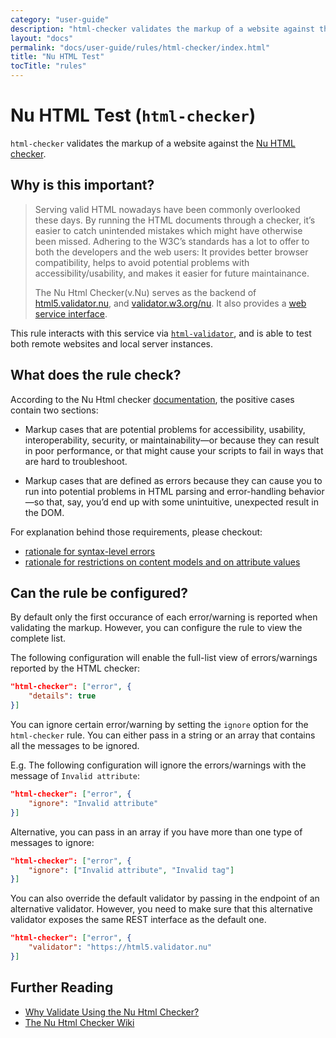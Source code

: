 ```yaml
---
category: "user-guide"
description: "html-checker validates the markup of a website against theNu HTML checker."
layout: "docs"
permalink: "docs/user-guide/rules/html-checker/index.html"
title: "Nu HTML Test"
tocTitle: "rules"
---
```

# Nu HTML Test (`html-checker`)

`html-checker` validates the markup of a website against the
[Nu HTML checker][nu html checker].

## Why is this important?

> Serving valid HTML nowadays have been commonly overlooked these days.
> By running the HTML documents through a checker, it’s easier to catch
> unintended mistakes which might have otherwise been missed.
> Adhering to the W3C’s standards has a lot to offer to both the
> developers and the web users: It provides better browser compatibility,
> helps to avoid potential problems with accessibility/usability,
> and makes it easier for future maintainance.
>
> The Nu Html Checker(v.Nu) serves as the backend of
> [html5.validator.nu][html5 validator], and
> [validator.w3.org/nu][w3 validator].
> It also provides a [web service interface][validator interface].

This rule interacts with this service via [`html-validator`][html-validator],
and is able to test both remote websites and local server instances.

## What does the rule check?

According to the Nu Html checker [documentation][nu html checker docs],
the positive cases contain two sections:

* Markup cases that are potential problems for accessibility,
  usability, interoperability, security, or maintainability—or because
  they can result in poor performance, or that might cause your scripts
  to fail in ways that are hard to troubleshoot.

* Markup cases that are defined as errors because they can cause you
  to run into potential problems in HTML parsing and error-handling
  behavior—so that, say, you’d end up with some unintuitive, unexpected
  result in the DOM.

For explanation behind those requirements, please checkout:

* [rationale for syntax-level errors](https://www.w3.org/TR/html/introduction.html#syntax-errors)
* [rationale for restrictions on content models and on attribute values](https://www.w3.org/TR/html/introduction.html#restrictions-on-content-models-and-on-attribute-values)

## Can the rule be configured?

By default only the first occurance of each error/warning is reported
when validating the markup. However, you can configure the rule to view the
complete list.

The following configuration will enable the full-list view of errors/warnings
reported by the HTML checker:

```json
"html-checker": ["error", {
    "details": true
}]
```

You can ignore certain error/warning by setting the `ignore` option
for the `html-checker` rule. You can either pass in a string or an
array that contains all the messages to be ignored.

E.g. The following configuration will ignore the errors/warnings with
the message of `Invalid attribute`:

```json
"html-checker": ["error", {
    "ignore": "Invalid attribute"
}]
```

Alternative, you can pass in an array if you have more than one type
of messages to ignore:

```json
"html-checker": ["error", {
    "ignore": ["Invalid attribute", "Invalid tag"]
}]
```

You can also override the default validator by passing in the endpoint
of an alternative validator. However, you need to make sure that this
alternative validator exposes the same REST interface as the default one.

```json
"html-checker": ["error", {
    "validator": "https://html5.validator.nu"
}]
```

## Further Reading

* [Why Validate Using the Nu Html Checker?][nu html checker docs]
* [The Nu Html Checker Wiki](https://github.com/validator/validator/wiki)

<!-- Link labels: -->

[html-validator]: https://www.npmjs.com/package/html-validator
[html5 validator]: https://html5.validator.nu
[nu html checker docs]: https://validator.w3.org/nu/about.html
[nu html checker]: https://validator.github.io/validator/
[validator interface]: https://github.com/validator/validator/wiki/Service-%C2%BB-HTTP-interface
[w3 validator]: https://validator.w3.org/nu/
